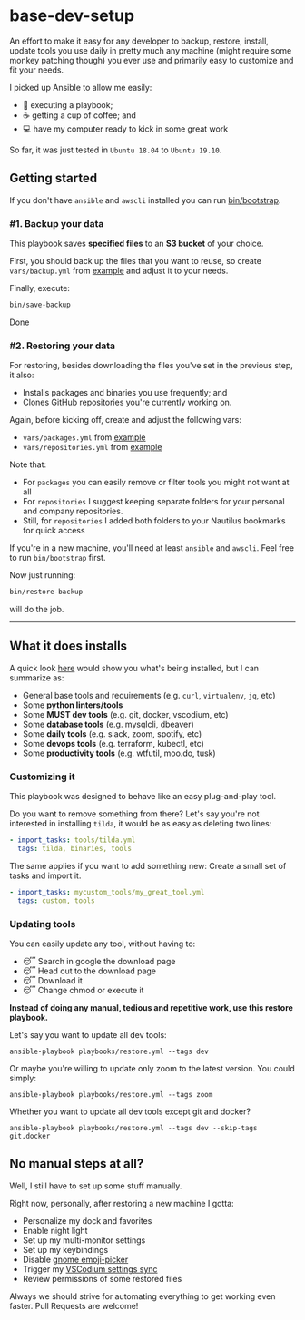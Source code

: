 # base-dev-setup

An effort to make it easy for any developer to backup, restore, install, update tools you use daily in pretty much any machine (might require some monkey patching though) you ever use and primarily easy to customize and fit your needs.

I picked up Ansible to allow me easily:
- :rocket: executing a playbook;
- :coffee: getting a cup of coffee; and
- :computer: have my computer ready to kick in some great work

So far, it was just tested in `Ubuntu 18.04` to `Ubuntu 19.10`.

## Getting started

If you don't have `ansible` and `awscli` installed you can run [bin/bootstrap](./bin/bootstrap).


### #1. Backup your data

This playbook saves **specified files** to an **S3 bucket** of your choice.

First, you should back up the files that you want to reuse, so create `vars/backup.yml` from [example](./vars/backup.example.yml) and adjust it to your needs.

Finally, execute:

```bash
bin/save-backup
```

Done


### #2. Restoring your data

For restoring, besides downloading the files you've set in the previous step, it also:
- Installs packages and binaries you use frequently; and
- Clones GitHub repositories you're currently working on.

Again, before kicking off, create and adjust the following vars:

- `vars/packages.yml` from [example](./vars/packages.example.yml)
- `vars/repositories.yml` from [example](./vars/repositories.example.yml)

Note that:
- For `packages` you can easily remove or filter tools you might not want at all
- For `repositories` I suggest keeping separate folders for your personal and company repositories.
- Still, for `repositories` I added both folders to your Nautilus bookmarks for quick access


If you're in a new machine, you'll need at least `ansible` and `awscli`. Feel free to run `bin/bootstrap` first.

Now just running:

```bash
bin/restore-backup
```

will do the job.

---

## What it does installs

A quick look [here](roles/packages/tasks/main.yml) would show you what's being installed, but I can summarize as:

- General base tools and requirements (e.g. `curl`, `virtualenv`, `jq`, etc)
- Some **python linters/tools**
- Some **MUST dev tools** (e.g. git, docker, vscodium, etc)
- Some **database tools** (e.g. mysqlcli, dbeaver)
- Some **daily tools** (e.g. slack, zoom, spotify, etc)
- Some **devops tools** (e.g. terraform, kubectl, etc)
- Some **productivity tools** (e.g. wtfutil, moo.do, tusk)

### Customizing it

This playbook was designed to behave like an easy plug-and-play tool.

Do you want to remove something from there? Let's say you're not interested in installing `tilda`, it would be as easy as deleting two lines:

```yml
- import_tasks: tools/tilda.yml
  tags: tilda, binaries, tools
```

The same applies if you want to add something new: Create a small set of tasks and import it.

```yml
- import_tasks: mycustom_tools/my_great_tool.yml
  tags: custom, tools
```

### Updating tools

You can easily update any tool, without having to:
- :sleeping: Search in google the download page
- :sleeping: Head out to the download page
- :sleeping: Download it
- :sleeping: Change chmod or execute it

**Instead of doing any manual, tedious and repetitive work, use this restore playbook.**

Let's say you want to update all dev tools:

`ansible-playbook playbooks/restore.yml --tags dev`

Or maybe you're willing to update only zoom to the latest version. You could simply:

`ansible-playbook playbooks/restore.yml --tags zoom`

Whether you want to update all dev tools except git and docker?

`ansible-playbook playbooks/restore.yml --tags dev --skip-tags git,docker`


## No manual steps at all?

Well, I still have to set up some stuff manually.

Right now, personally, after restoring a new machine I gotta:

- Personalize my dock and favorites
- Enable night light
- Set up my multi-monitor settings
- Set up my keybindings
- Disable [gnome emoji-picker](https://askubuntu.com/questions/1046418/how-do-i-disable-emoji-input-in-ubuntu-mate-18-04)
- Trigger my [VSCodium settings sync](https://marketplace.visualstudio.com/items?itemName=Shan.code-settings-sync)
- Review permissions of some restored files

Always we should strive for automating everything to get working even faster. Pull Requests are welcome!

